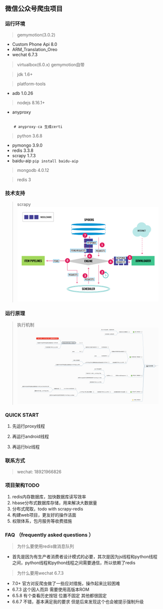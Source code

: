 ## 微信公众号爬虫项目
### 运行环境

> gemymotion(3.0.2)
- Custom Phone Api 8.0
- ARM_Translation_Oreo
- wechat 6.7.3

> virtualbox(6.0.x) gemymotion自带

> jdk 1.6+

> platform-tools
- adb 1.0.26

> nodejs 8.16.1+
- anyproxy

```javascript

    # anyproxy-ca 生成certi

```
> python 3.6.8

- pymongo 3.9.0
- redis 3.3.8
- scrapy 1.7.3
- baidu-aip
    `pip install baidu-aip`


> mongodb 4.0.12

> redis 3

### 技术支持
> scrapy
![scrapy](./assets/scrapy_architecture.png)

### 运行原理
> 执行机制
![执行机制](./assets/project_process.png)

### QUICK START

1. 先运行proxy线程

2. 再运行android线程

3. 再运行biz线程


### 联系方式
> wechat: 18921966826
### 项目架构TODO
1. redis内存数据库，加快数据库读写效率
2. hbase分布式数据库存储，用来解决大数据量
3. 分布式爬取，todo with scrapy-redis
4. 构建web项目，更友好的操作洁面
5. 权限体系，包月服务等收费措施

### FAQ （frequently asked questions ）
> 为什么要使用redis做消息队列
- 首先是因为有生产者消费者设计模式的必要，其次是因为js线程和python线程之间，python线程和python线程之间需要通信，所以依赖了redis

> 为什么要用wechat 6.7.3
- 7.0+ 官方对反爬虫做了一些应对措施，操作起来比较困难
- 6.7.3 这个因人而异 需要使用高版本ROM
- 6.5.8 有个查看历史按钮 位置不固定 其他都很固定
- 6.6.7 不错，基本满足我的要求 但是后来发现这个也会被提示强制升级
